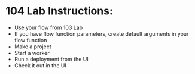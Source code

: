 # 104 Lab Instructions:
- Use your flow from 103 Lab
- If you have flow function parameters, create default arguments in your flow function
- Make a project
- Start a worker
- Run a deployment from the UI
- Check it out in the UI 